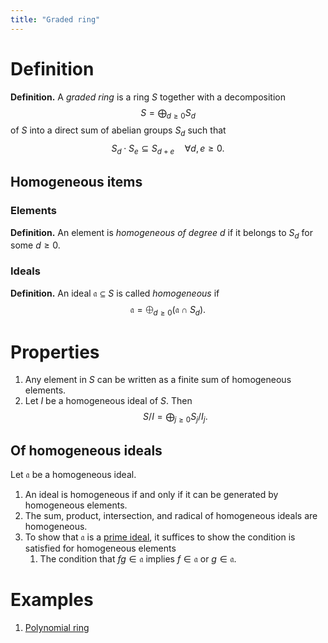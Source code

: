 ```yaml
---
title: "Graded ring"
---
```


# Definition
**Definition.** A _graded ring_ is a ring $S$ together with a decomposition $$S=\bigoplus_{d\geq 0}S_d$$ of $S$ into a direct sum of abelian groups $S_d$ such that $$S_d\cdot S_e\subseteq S_{d+e}\quad\forall d,e\geq 0.$$

## Homogeneous items
### Elements
**Definition.** An element is _homogeneous of degree $d$_ if it belongs to $S_d$ for some $d\geq 0$. 
### Ideals
**Definition.** An ideal $\mathfrak{a}\subseteq S$ is called _homogeneous_ if
$$
\mathfrak{a}=\bigoplus_{d\geq 0}(\mathfrak{a}\cap S_d).
$$

# Properties
1. Any element in $S$ can be written as a finite sum of homogeneous elements.
2. Let $I$ be a homogeneous ideal of $S$. Then $$S/I=\bigoplus_{j\geq 0}S_j/I_j.$$

## Of homogeneous ideals
Let $\mathfrak{a}$ be a homogeneous ideal.

1. An ideal is homogeneous if and only if it can be generated by homogeneous elements.
2. The sum, product, intersection, and radical of homogeneous ideals are homogeneous.
3. To show that $\mathfrak{a}$ is a [prime ideal](<notes/ntpy/Definitions/Ring theory/Prime ideal.md>), it suffices to show the condition is satisfied for homogeneous elements
	1.  The condition that $fg\in\mathfrak{a}$ implies $f\in\mathfrak{a}$ or $g\in\mathfrak{a}$. 

# Examples
1. [Polynomial ring](<notes/ntpy/Definitions/Ring theory/Polynomial ring.md>)
